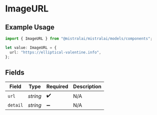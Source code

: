 # ImageURL

## Example Usage

```typescript
import { ImageURL } from "@mistralai/mistralai/models/components";

let value: ImageURL = {
  url: "https://elliptical-valentine.info",
};
```

## Fields

| Field              | Type               | Required           | Description        |
| ------------------ | ------------------ | ------------------ | ------------------ |
| `url`              | *string*           | :heavy_check_mark: | N/A                |
| `detail`           | *string*           | :heavy_minus_sign: | N/A                |